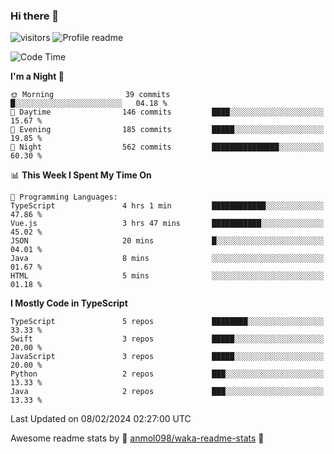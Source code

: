 ### Hi there 👋  
![visitors](https://visitor-badge.laobi.icu/badge?page_id=leverglowh) ![Profile readme](https://github.com/leverglowh/leverglowh/workflows/Profile%20readme/badge.svg?branch=master)

<!--START_SECTION:waka-->
![Code Time](http://img.shields.io/badge/Code%20Time-2%2C613%20hrs%2043%20mins-blue)

**I'm a Night 🦉** 

```text
🌞 Morning                39 commits          █░░░░░░░░░░░░░░░░░░░░░░░░   04.18 % 
🌆 Daytime                146 commits         ████░░░░░░░░░░░░░░░░░░░░░   15.67 % 
🌃 Evening                185 commits         █████░░░░░░░░░░░░░░░░░░░░   19.85 % 
🌙 Night                  562 commits         ███████████████░░░░░░░░░░   60.30 % 
```


📊 **This Week I Spent My Time On** 

```text
💬 Programming Languages: 
TypeScript               4 hrs 1 min         ████████████░░░░░░░░░░░░░   47.86 % 
Vue.js                   3 hrs 47 mins       ███████████░░░░░░░░░░░░░░   45.02 % 
JSON                     20 mins             █░░░░░░░░░░░░░░░░░░░░░░░░   04.01 % 
Java                     8 mins              ░░░░░░░░░░░░░░░░░░░░░░░░░   01.67 % 
HTML                     5 mins              ░░░░░░░░░░░░░░░░░░░░░░░░░   01.18 % 
```

**I Mostly Code in TypeScript** 

```text
TypeScript               5 repos             ████████░░░░░░░░░░░░░░░░░   33.33 % 
Swift                    3 repos             █████░░░░░░░░░░░░░░░░░░░░   20.00 % 
JavaScript               3 repos             █████░░░░░░░░░░░░░░░░░░░░   20.00 % 
Python                   2 repos             ███░░░░░░░░░░░░░░░░░░░░░░   13.33 % 
Java                     2 repos             ███░░░░░░░░░░░░░░░░░░░░░░   13.33 % 
```




 Last Updated on 08/02/2024 02:27:00 UTC
<!--END_SECTION:waka-->


Awesome readme stats by :star2: [anmol098/waka-readme-stats](https://github.com/anmol098/waka-readme-stats) :star2:
